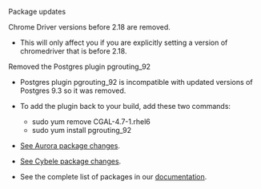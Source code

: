 Package updates

Chrome Driver versions before 2.18 are removed.
* This will only affect you if you are explicitly setting a version of chromedriver that is before 2.18.

Removed the Postgres plugin pgrouting\_92
* Postgres plugin pgrouting\_92 is incompatible with updated versions of Postgres 9.3 so it was removed.
* To add the plugin back to your build, add these two commands:
  * sudo yum remove CGAL-4.7-1.rhel6
  * sudo yum install pgrouting\_92

* [See Aurora package changes](https://s3.amazonaws.com/whats-new-prod/assets/packages/centos/diff-1022-to-1023.html).
* [See Cybele package changes](https://s3.amazonaws.com/whats-new-prod/assets/packages/ubuntu/diff-1040-to-1041.html).
* See the complete list of packages in our [documentation](https://docs.snap-ci.com/the-ci-environment/complete-package-list/).
